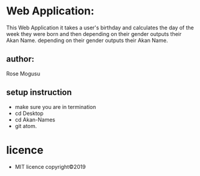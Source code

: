 # Web Application:

This Web Application it takes a user's birthday and calculates the day of the week they were born and then depending on their gender outputs their Akan Name.
depending on their gender outputs their Akan Name. 

## author:
Rose Mogusu

## setup instruction
* make sure you are in termination
* cd Desktop
* cd Akan-Names
* git atom.

# licence
* MIT licence
copyright©2019
